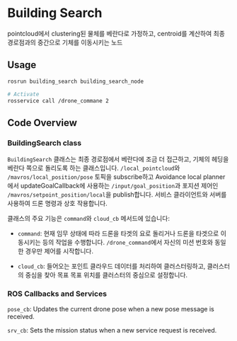 # Building Search

pointcloud에서 clustering된 물체를 베란다로 가정하고, centroid를 계산하여 최종 경로점과의 중간으로 기체를 이동시키는 노드

## Usage
```bash
rosrun building_search building_search_node

# Activate
rosservice call /drone_commane 2
```

## Code Overview

### BuildingSearch class

`BuildingSearch` 클래스는 최종 경로점에서 베란다에 조금 더 접근하고, 기체의 헤딩을 베란다 쪽으로 돌리도록 하는 클래스입니다.
`/local_pointcloud`와 `/mavros/local_position/pose` 토픽을 subscribe하고 Avoidance local planner에서 updateGoalCallback에 사용하는 `/input/goal_position`과 포지션 제어인 `/mavros/setpoint_position/local`을 publish합니다. 서비스 클라이언트와 서버를 사용하여 드론 명령과 상호 작용합니다.

클래스의 주요 기능은 `command`와 `cloud_cb` 메서드에 있습니다:

- `command`: 현재 임무 상태에 따라 드론을 타겟의 요로 돌리거나 드론을 타겟으로 이동시키는 등의 작업을 수행합니다. `/drone_command`에서 자신의 미션 번호와 동일한 경우만 제어를 시작합니다.

- `cloud_cb`: 들어오는 포인트 클라우드 데이터를 처리하여 클러스터링하고, 클러스터의 중심을 찾아 목표 목표 위치를 클러스터의 중심으로 설정합니다.

### ROS Callbacks and Services

`pose_cb`: Updates the current drone pose when a new pose message is received.

`srv_cb`: Sets the mission status when a new service request is received.